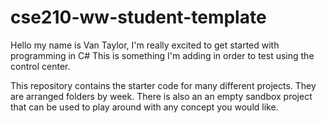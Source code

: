 # cse210-ww-student-template
Hello my name is Van Taylor, I'm really excited to get started with programming in C#
This is something I'm adding in order to test using the control center. 

This repository contains the starter code for many different projects. They are arranged folders by week. There is also an an empty sandbox project that can be used to play around with any concept you would like.
